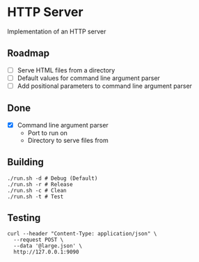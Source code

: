 
# HTTP Server

Implementation of an HTTP server

## Roadmap

- [ ] Serve HTML files from a directory
- [ ] Default values for command line argument parser
- [ ] Add positional parameters to command line argument parser

## Done

- [x] Command line argument parser
  - Port to run on
  - Directory to serve files from

## Building

```shell
./run.sh -d # Debug (Default)
./run.sh -r # Release
./run.sh -c # Clean
./run.sh -t # Test
```

## Testing

```shell
curl --header "Content-Type: application/json" \
  --request POST \
  --data '@large.json' \
  http://127.0.0.1:9090
```
